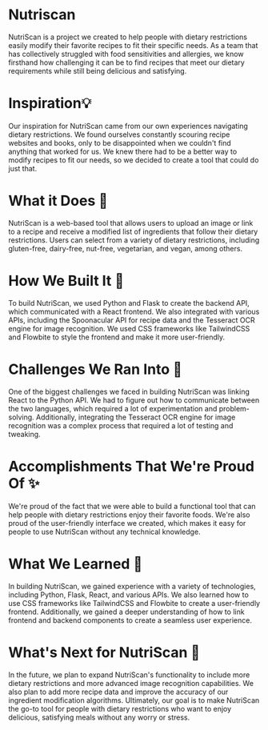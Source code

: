 # Nutriscan

NutriScan is a project we created to help people with dietary restrictions easily modify their favorite recipes to fit their specific needs. As a team that has collectively struggled with food sensitivities and allergies, we know firsthand how challenging it can be to find recipes that meet our dietary requirements while still being delicious and satisfying.

# Inspiration💡
Our inspiration for NutriScan came from our own experiences navigating dietary restrictions. We found ourselves constantly scouring recipe websites and books, only to be disappointed when we couldn't find anything that worked for us. We knew there had to be a better way to modify recipes to fit our needs, so we decided to create a tool that could do just that.

# What it Does 🤔
NutriScan is a web-based tool that allows users to upload an image or link to a recipe and receive a modified list of ingredients that follow their dietary restrictions. Users can select from a variety of dietary restrictions, including gluten-free, dairy-free, nut-free, vegetarian, and vegan, among others.

# How We Built It 🦾
To build NutriScan, we used Python and Flask to create the backend API, which communicated with a React frontend. We also integrated with various APIs, including the Spoonacular API for recipe data and the Tesseract OCR engine for image recognition. We used CSS frameworks like TailwindCSS and Flowbite to style the frontend and make it more user-friendly.

# Challenges We Ran Into 😤
One of the biggest challenges we faced in building NutriScan was linking React to the Python API. We had to figure out how to communicate between the two languages, which required a lot of experimentation and problem-solving. Additionally, integrating the Tesseract OCR engine for image recognition was a complex process that required a lot of testing and tweaking.

# Accomplishments That We're Proud Of ✨
We're proud of the fact that we were able to build a functional tool that can help people with dietary restrictions enjoy their favorite foods. We're also proud of the user-friendly interface we created, which makes it easy for people to use NutriScan without any technical knowledge.

# What We Learned 🙌
In building NutriScan, we gained experience with a variety of technologies, including Python, Flask, React, and various APIs. We also learned how to use CSS frameworks like TailwindCSS and Flowbite to create a user-friendly frontend. Additionally, we gained a deeper understanding of how to link frontend and backend components to create a seamless user experience.

# What's Next for NutriScan 🚀
In the future, we plan to expand NutriScan's functionality to include more dietary restrictions and more advanced image recognition capabilities. We also plan to add more recipe data and improve the accuracy of our ingredient modification algorithms. Ultimately, our goal is to make NutriScan the go-to tool for people with dietary restrictions who want to enjoy delicious, satisfying meals without any worry or stress.

